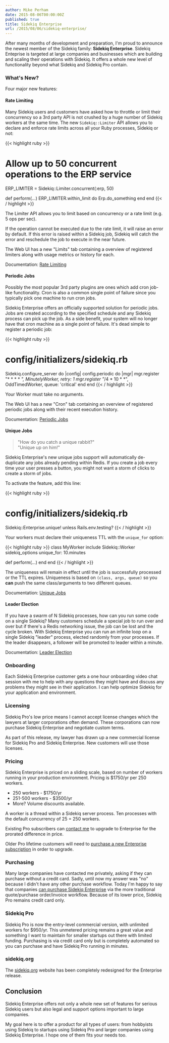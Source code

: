 ```yaml
---
author: Mike Perham
date: 2015-08-06T00:00:00Z
published: true
title: Sidekiq Enterprise
url: /2015/08/06/sidekiq-enterprise/
---
```


After many months of development and preparation, I'm proud to announce the newest
member of the Sidekiq family: **Sidekiq Enterprise**.  Sidekiq Enteprise
is targeted at large companies and businesses which are building and scaling their
operations with Sidekiq. It offers a whole new level of functionality
beyond what Sidekiq and Sidekiq Pro contain.

### What's New?

Four major new features:

#### Rate Limiting

Many Sidekiq users and customers have asked how to throttle or limit
their concurrency so a 3rd party API is not crushed by a huge number
of Sidekiq workers at the same time.  The new `Sidekiq::Limiter` API
allows you to declare and enforce rate limits across all your Ruby
processes, Sidekiq or not:

{{< highlight ruby >}}
# Allow up to 50 concurrent operations to the ERP service
ERP_LIMITER = Sidekiq::Limiter.concurrent(:erp, 50)

def perform(...)
  ERP_LIMITER.within_limit do
    Erp.do_something
  end
end
{{< / highlight >}}

The Limiter API allows you to limit based on concurrency or a rate limit
(e.g. 5 ops per sec).

If the operation cannot be executed due to the rate limit, it will raise
an error by default.  If this error is raised within a Sidekiq job, Sidekiq
will catch the error and reschedule the job to execute in the near future.

The Web UI has a new "Limits" tab containing a overview of registered limiters
along with usage metrics or history for each.

Documentation: [Rate Limiting][0]

#### Periodic Jobs

Possibly the most popular 3rd party plugins are ones which add cron job-like
functionality.  Cron is also a common single point of failure since you typically
pick one machine to run cron jobs.

Sidekiq Enterprise offers an officially supported solution for periodic jobs.
Jobs are created according to the specified schedule and any Sidekiq process can pick up the job.
As a side benefit, your system will no longer have that cron machine as a single point of failure.
It's dead simple to register a periodic job:

{{< highlight ruby >}}
# config/initializers/sidekiq.rb
Sidekiq.configure_server do |config|
  config.periodic do |mgr|
    mgr.register "* * * * *", MinutelyWorker, retry: 1
    mgr.register "*/4 * 10 * *", OddTimedWorker, queue: 'critical'
  end
end
{{< / highlight >}}

Your Worker must take no arguments.

The Web UI has a new "Cron" tab containing an overview of registered periodic jobs
along with their recent execution history.

Documentation: [Periodic Jobs][2]

#### Unique Jobs

> "How do you catch a unique rabbit?"  
> "Unique up on him!"

Sidekiq Enterprise's new unique jobs support will automatically de-duplicate
any jobs already pending within Redis.  If you create a job every time your
user presses a button, you might not want a storm of clicks to create a storm of jobs.

To activate the feature, add this line:

{{< highlight ruby >}}
# config/initializers/sidekiq.rb
Sidekiq::Enterprise.unique! unless Rails.env.testing?
{{< / highlight >}}

Your workers must declare their uniqueness TTL with the `unique_for` option:

{{< highlight ruby >}}
class MyWorker
  include Sidekiq::Worker
  sidekiq_options unique_for: 10.minutes

  def perform(...)
  end
end
{{< / highlight >}}

The uniqueness will remain in effect until the job is successfully processed or the TTL expires.
Uniqueness is based on `(class, args, queue)` so you **can** push the same class/arguments
to two different queues.

Documentation: [Unique Jobs][5]

#### Leader Election

If you have a swarm of N Sidekiq processes, how can you run some code
on a single Sidekiq?  Many customers schedule a special job to run over and
over but if there's a Redis networking issue, the job can be lost and the cycle
broken.  With Sidekiq Enterprise you can run an infinite loop on a
single Sidekiq "leader" process, elected randomly from your processes.  If the
leader disappears, a follower will be promoted to leader within a minute.

Documentation: [Leader Election][1]

### Onboarding

Each Sidekiq Enterprise customer gets a one hour onboarding video chat session with me to help
with any questions they might have and discuss any problems they might see in their
application.  I can help optimize Sidekiq for your application and environment.

### Licensing

Sidekiq Pro's low price means I cannot accept license changes which the lawyers at larger
corporations often demand.  These corporations can now purchase Sidekiq Enterprise
and negotiate custom terms.

As part of this release, my lawyer has drawn up a new commercial license for Sidekiq Pro
and Sidekiq Enterprise.  New customers will use those licenses.

### Pricing

Sidekiq Enterprise is priced on a sliding scale, based on number of workers running in
your production environment.  Pricing is $1750/yr per 250 workers.

* 250 workers - $1750/yr
* 251-500 workers - $3500/yr
* More?  Volume discounts available.

A worker is a thread within a Sidekiq server process.  Ten processes with the default
concurrency of 25 = 250 workers.

Existing Pro subscribers can [contact me][4] to upgrade to Enterprise for the
prorated difference in price.

Older Pro lifetime customers will need to [purchase a new Enterprise subscription][3]
in order to upgrade.

### Purchasing

Many large companies have contacted me privately, asking if they can purchase
without a credit card.  Sadly, until now my answer was "no" because I
didn't have any other purchase workflow.  Today I'm happy to say that
companies [can purchase Sidekiq Enterprise][3] via the more traditional
quote/purchase order/invoice workflow.  Because of its lower price, Sidekiq Pro
remains credit card only.

### Sidekiq Pro

Sidekiq Pro is now the entry-level commercial version, with unlimited workers for $950/yr.
This unmetered pricing remains a great value and something I want to maintain for smaller
startups out there with limited funding.  Purchasing is via credit card only but is completely
automated so you can purchase and have Sidekiq Pro running in minutes.

### sidekiq.org

The [sidekiq.org](http://sidekiq.org) website has been completely redesigned for the Enterprise release.

## Conclusion

Sidekiq Enterprise offers not only a whole new set of features for serious Sidekiq users
but also legal and support options important to large companies.

My goal here is to offer a product for all types of users: from hobbyists using Sidekiq
to startups using Sidekiq Pro and larger companies using Sidekiq Enterprise.  I hope
one of them fits your needs too.

[0]: https://github.com/mperham/sidekiq/wiki/Ent-Rate-Limiting
[1]: https://github.com/mperham/sidekiq/wiki/Ent-Leader-Election
[2]: https://github.com/mperham/sidekiq/wiki/Ent-Periodic-Jobs
[3]: https://billing.contribsys.com/sent/new.cgi
[4]: mailto:mike&#40;contribsys.com?subject=Enterprise%20Upgrade
[5]: https://github.com/mperham/sidekiq/wiki/Ent-Unique-Jobs
